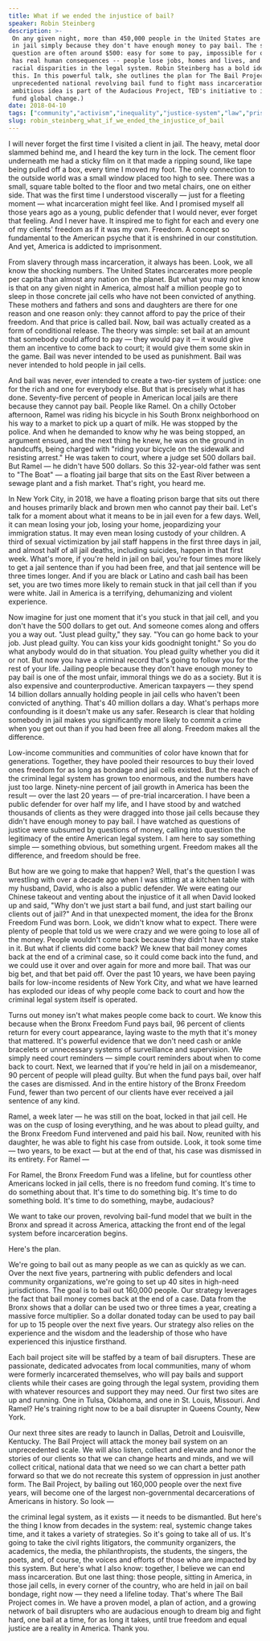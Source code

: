 ```yaml
---
title: What if we ended the injustice of bail?
speaker: Robin Steinberg
description: >-
 On any given night, more than 450,000 people in the United States are locked up
 in jail simply because they don't have enough money to pay bail. The sums in
 question are often around $500: easy for some to pay, impossible for others. This
 has real human consequences -- people lose jobs, homes and lives, and it drives
 racial disparities in the legal system. Robin Steinberg has a bold idea to change
 this. In this powerful talk, she outlines the plan for The Bail Project -- an
 unprecedented national revolving bail fund to fight mass incarceration. (This
 ambitious idea is part of the Audacious Project, TED's initiative to inspire and
 fund global change.)
date: 2018-04-10
tags: ["community","activism","inequality","justice-system","law","prison","philanthropy","social-change","society","united-states","audacious-project"]
slug: robin_steinberg_what_if_we_ended_the_injustice_of_bail
---
```


I will never forget the first time I visited a client in jail. The heavy, metal door
slammed behind me, and I heard the key turn in the lock. The cement floor underneath me
had a sticky film on it that made a ripping sound, like tape being pulled off a box, every
time I moved my foot. The only connection to the outside world was a small window placed
too high to see. There was a small, square table bolted to the floor and two metal chairs,
one on either side. That was the first time I understood viscerally — just for a fleeting
moment — what incarceration might feel like. And I promised myself all those years ago as
a young, public defender that I would never, ever forget that feeling. And I never have.
It inspired me to fight for each and every one of my clients' freedom as if it was my
own. Freedom. A concept so fundamental to the American psyche that it is enshrined in our
constitution. And yet, America is addicted to imprisonment.

From slavery through mass incarceration, it always has been. Look, we all know the
shocking numbers. The United States incarcerates more people per capita than almost any
nation on the planet. But what you may not know is that on any given night in America,
almost half a million people go to sleep in those concrete jail cells who have not been
convicted of anything. These mothers and fathers and sons and daughters are there for one
reason and one reason only: they cannot afford to pay the price of their freedom. And that
price is called bail. Now, bail was actually created as a form of conditional release. The
theory was simple: set bail at an amount that somebody could afford to pay — they would
pay it — it would give them an incentive to come back to court; it would give them some
skin in the game. Bail was never intended to be used as punishment. Bail was never
intended to hold people in jail cells.

And bail was never, ever intended to create a two-tier system of justice: one for the rich
and one for everybody else. But that is precisely what it has done. Seventy-five percent of
people in American local jails are there because they cannot pay bail. People like Ramel.
On a chilly October afternoon, Ramel was riding his bicycle in his South Bronx
neighborhood on his way to a market to pick up a quart of milk. He was stopped by the
police. And when he demanded to know why he was being stopped, an argument ensued, and the
next thing he knew, he was on the ground in handcuffs, being charged with "riding your
bicycle on the sidewalk and resisting arrest." He was taken to court, where a judge set
500 dollars bail. But Ramel — he didn't have 500 dollars. So this 32-year-old father was
sent to "The Boat" — a floating jail barge that sits on the East River between a sewage
plant and a fish market. That's right, you heard me.

In New York City, in 2018, we have a floating prison barge that sits out there and houses
primarily black and brown men who cannot pay their bail. Let's talk for a moment about what
it means to be in jail even for a few days. Well, it can mean losing your job, losing your
home, jeopardizing your immigration status. It may even mean losing custody of your
children. A third of sexual victimization by jail staff happens in the first three days in
jail, and almost half of all jail deaths, including suicides, happen in that first week.
What's more, if you're held in jail on bail, you're four times more likely to get a jail
sentence than if you had been free, and that jail sentence will be three times longer. And
if you are black or Latino and cash bail has been set, you are two times more likely to
remain stuck in that jail cell than if you were white. Jail in America is a terrifying,
dehumanizing and violent experience.

Now imagine for just one moment that it's you stuck in that jail cell, and you don't have
the 500 dollars to get out. And someone comes along and offers you a way out. "Just plead
guilty," they say. "You can go home back to your job. Just plead guilty. You can kiss your
kids goodnight tonight." So you do what anybody would do in that situation. You plead
guilty whether you did it or not. But now you have a criminal record that's going to
follow you for the rest of your life. Jailing people because they don't have enough money
to pay bail is one of the most unfair, immoral things we do as a society. But it is also
expensive and counterproductive. American taxpayers — they spend 14 billion dollars
annually holding people in jail cells who haven't been convicted of anything. That's 40
million dollars a day. What's perhaps more confounding is it doesn't make us any safer.
Research is clear that holding somebody in jail makes you significantly more likely to
commit a crime when you get out than if you had been free all along. Freedom makes all the
difference.

Low-income communities and communities of color have known that for generations. Together,
they have pooled their resources to buy their loved ones freedom for as long as bondage
and jail cells existed. But the reach of the criminal legal system has grown too enormous,
and the numbers have just too large. Ninety-nine percent of jail growth in America has
been the result — over the last 20 years — of pre-trial incarceration. I have been a public
defender for over half my life, and I have stood by and watched thousands of clients as
they were dragged into those jail cells because they didn't have enough money to pay bail.
I have watched as questions of justice were subsumed by questions of money, calling into
question the legitimacy of the entire American legal system. I am here to say something
simple — something obvious, but something urgent. Freedom makes all the difference, and
freedom should be free.

But how are we going to make that happen? Well, that's the question I was wrestling with
over a decade ago when I was sitting at a kitchen table with my husband, David, who is
also a public defender. We were eating our Chinese takeout and venting about the injustice
of it all when David looked up and said, "Why don't we just start a bail fund, and just
start bailing our clients out of jail?" And in that unexpected moment, the idea for the
Bronx Freedom Fund was born. Look, we didn't know what to expect. There were plenty of
people that told us we were crazy and we were going to lose all of the money. People
wouldn't come back because they didn't have any stake in it. But what if clients did come
back? We knew that bail money comes back at the end of a criminal case, so it could come
back into the fund, and we could use it over and over again for more and more bail. That
was our big bet, and that bet paid off. Over the past 10 years, we have been paying bails
for low-income residents of New York City, and what we have learned has exploded our ideas
of why people come back to court and how the criminal legal system itself is
operated.

Turns out money isn't what makes people come back to court. We know this because when the
Bronx Freedom Fund pays bail, 96 percent of clients return for every court appearance,
laying waste to the myth that it's money that mattered. It's powerful evidence that we
don't need cash or ankle bracelets or unnecessary systems of surveillance and supervision.
We simply need court reminders — simple court reminders about when to come back to
court. Next, we learned that if you're held in jail on a misdemeanor, 90 percent of people
will plead guilty. But when the fund pays bail, over half the cases are dismissed. And in
the entire history of the Bronx Freedom Fund, fewer than two percent of our clients have
ever received a jail sentence of any kind.

Ramel, a week later — he was still on the boat, locked in that jail cell. He was on the
cusp of losing everything, and he was about to plead guilty, and the Bronx Freedom Fund
intervened and paid his bail. Now, reunited with his daughter, he was able to fight his
case from outside. Look, it took some time — two years, to be exact — but at the end of
that, his case was dismissed in its entirety. For Ramel —

For Ramel, the Bronx Freedom Fund was a lifeline, but for countless other Americans locked
in jail cells, there is no freedom fund coming. It's time to do something about that. It's
time to do something big. It's time to do something bold. It's time to do something,
maybe, audacious?

We want to take our proven, revolving bail-fund model that we built in the Bronx and
spread it across America, attacking the front end of the legal system before incarceration
begins.

Here's the plan.

We're going to bail out as many people as we can as quickly as we can. Over the next five
years, partnering with public defenders and local community organizations, we're going to
set up 40 sites in high-need jurisdictions. The goal is to bail out 160,000 people. Our
strategy leverages the fact that bail money comes back at the end of a case. Data from the
Bronx shows that a dollar can be used two or three times a year, creating a massive force
multiplier. So a dollar donated today can be used to pay bail for up to 15 people over the
next five years. Our strategy also relies on the experience and the wisdom and the
leadership of those who have experienced this injustice firsthand.

Each bail project site will be staffed by a team of bail disrupters. These are passionate,
dedicated advocates from local communities, many of whom were formerly incarcerated
themselves, who will pay bails and support clients while their cases are going through the
legal system, providing them with whatever resources and support they may need. Our first
two sites are up and running. One in Tulsa, Oklahoma, and one in St. Louis, Missouri. And
Ramel? He's training right now to be a bail disrupter in Queens County, New
York.

Our next three sites are ready to launch in Dallas, Detroit and Louisville, Kentucky. The
Bail Project will attack the money bail system on an unprecedented scale. We will also
listen, collect and elevate and honor the stories of our clients so that we can change
hearts and minds, and we will collect critical, national data that we need so we can chart
a better path forward so that we do not recreate this system of oppression in just another
form. The Bail Project, by bailing out 160,000 people over the next five years, will
become one of the largest non-governmental decarcerations of Americans in history. So look
—

the criminal legal system, as it exists — it needs to be dismantled. But here's the thing
I know from decades in the system: real, systemic change takes time, and it takes a
variety of strategies. So it's going to take all of us. It's going to take the civil
rights litigators, the community organizers, the academics, the media, the
philanthropists, the students, the singers, the poets, and, of course, the voices and
efforts of those who are impacted by this system. But here's what I also know: together, I
believe we can end mass incarceration. But one last thing: those people, sitting in
America, in those jail cells, in every corner of the country, who are held in jail on bail
bondage, right now — they need a lifeline today. That's where The Bail Project comes in.
We have a proven model, a plan of action, and a growing network of bail disrupters who are
audacious enough to dream big and fight hard, one bail at a time, for as long it takes,
until true freedom and equal justice are a reality in America. Thank you.

<!--
ad_duration=3.33
comment_count=49
event="TED2018"
external_start_time=0
has_talk_citation=1
intro_duration=11.82
is_subtitle_required="False"
is_talk_featured="True"
language="en"
language_swap="False"
native_language="en"
number_of_related_talks=6
number_of_speakers=1
number_of_subtitled_videos=15
number_of_tags=11
number_of_talk_download_languages=15
number_of_talk_more_resources=3
number_of_talk_recommendations=2
number_of_talks_take_actions=1
post_ad_duration=0.83
published_timestamp="2018-04-12 22:41:22"
recording_date="2018-04-10"
speaker_description="Public defender, activist"
speaker_is_published=1
speaker_name="Robin Steinberg"
talk_name="What if we ended the injustice of bail?"
talk_recommendations_blurb="More resources curated by Robin Steinberg"
talks_tags=["community","activism","inequality","justice-system","law","prison","philanthropy","social-change","society","united-states","audacious-project"]
url_audio="https://download.ted.com/talks/RobinSteinberg_2018.mp3?apikey=acme-roadrunner"
url_photo_speaker="https://pe.tedcdn.com/images/ted/0898005215d52e88e5c90008c19dfd3fd5631903_254x191.jpg"
url_photo_talk="https://s3.amazonaws.com/talkstar-photos/uploads/28aa474e-82ed-46f0-9119-7bd1d1a52603/RobinSteinberg_2018-embed.jpg"
url_webpage="https://www.ted.com/talks/robin_steinberg_what_if_we_ended_the_injustice_of_bail"
video_type_name="TED Stage Talk"
-->